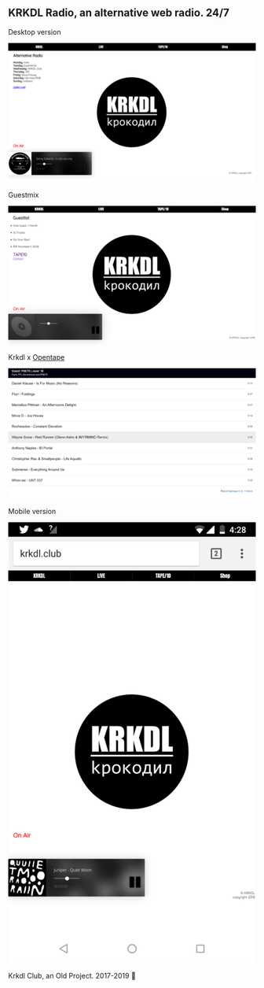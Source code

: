 ## KRKDL Radio, an alternative web radio. 24/7

Desktop version

![This is an image](https://github.com/stanleycharles/kRadio/blob/master/krkdl%20Radio%20Project.png)

Guestmix

![This is an image](https://github.com/stanleycharles/kRadio/blob/master/krkdl%20Radio%20Guestmix.png)

Krkdl x [Opentape](https://github.com/opentape/opentape)

![This is an image](https://github.com/stanleycharles/kRadio/blob/master/krkdl%20Radio%20Opentape.png)


Mobile version

![This is an image](https://github.com/stanleycharles/kRadio/blob/master/krkdl%20Radio%20Mobile%20Version.png)

Krkdl Club, an Old Project. 2017-2019 🍁




